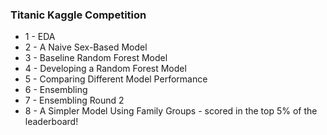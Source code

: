 ### Titanic Kaggle Competition

* 1 - EDA
* 2 - A Naive Sex-Based Model
* 3 - Baseline Random Forest Model
* 4 - Developing a Random Forest Model
* 5 - Comparing Different Model Performance
* 6 - Ensembling
* 7 - Ensembling Round 2
* 8 - A Simpler Model Using Family Groups - scored in the top 5% of the leaderboard!
